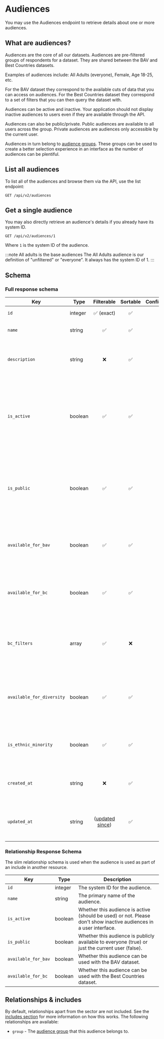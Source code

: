 # Audiences

You may use the Audiences endpoint to retrieve details about one or more audiences.

## What are audiences?

Audiences are the core of all our datasets. Audiences are pre-filtered groups of respondents for a dataset. They are
shared between the BAV and Best Countries datasets.

Examples of audiences include: All Adults (everyone), Female, Age 18-25, etc.

For the BAV dataset they correspond to the available cuts of data that you can access on audiences. For the Best Countries
dataset they correspond to a set of filters that you can then query the dataset with.

Audiences can be active and inactive. Your application should not display inactive audiences to users even if they are
available through the API.

Audiences can also be public/private. Public audiences are available to all users across the group. Private audiences
are audiences only accessible by the current user.

Audiences in turn belong to [audience groups](audience-groups.md). These groups can be used to create a better
selection experience in an interface as the number of audiences can be plentiful.

## List all audiences

To list all of the audiences and browse them via the API, use the list endpoint:

```http request
GET /api/v2/audiences
```

## Get a single audience

You may also directly retrieve an audience's details if you already have its system ID.

```http request
GET /api/v2/audiences/1
```

Where `1` is the system ID of the audience.

:::note All adults is the base audiences
The All Adults audience is our definition of "unfiltered" or "everyone". It always has the system ID of 1.
:::

## Schema

### Full response schema

| Key                       | Type    |                Filterable                 |      Sortable      |    Configurable    | Description                                                                                                        |
|---------------------------|---------|:-----------------------------------------:|:------------------:|:------------------:|--------------------------------------------------------------------------------------------------------------------|
| `id`                      | integer |        :white_check_mark: (exact)         | :white_check_mark: | :white_check_mark: | The system ID.                                                                                                     |
| `name`                    | string  |            :white_check_mark:             | :white_check_mark: | :white_check_mark: | The display name of the audience.                                                                                  |
| `description`             | string  |                    :x:                    | :white_check_mark: | :white_check_mark: | A more detailed description (optional) of the audience.                                                            |
| `is_active`               | boolean |            :white_check_mark:             | :white_check_mark: | :white_check_mark: | Whether this audience is active (should be used) or not. Please don't show inactive audiences in a user interface. |
| `is_public`               | boolean |            :white_check_mark:             | :white_check_mark: | :white_check_mark: | Whether this audience is publicly available to everyone (true) or just the current user (false).                   |
| `available_for_bav`       | boolean |            :white_check_mark:             | :white_check_mark: | :white_check_mark: | Whether this audience can be used with the BAV dataset.                                                            |
| `available_for_bc`        | boolean |            :white_check_mark:             | :white_check_mark: | :white_check_mark: | Whether this audience can be used with the Best Countries dataset.                                                 |
| `bc_filters`              | array   |            :white_check_mark:             |        :x:         | :white_check_mark: | The filters to apply to the raw Best Countries dataset to get this audience.                                       |
| `available_for_diversity` | boolean |            :white_check_mark:             | :white_check_mark: | :white_check_mark: | Whether this audience is available in the Consumer Equality Equation study.                                        |
| `is_ethnic_minority`      | boolean |            :white_check_mark:             | :white_check_mark: | :white_check_mark: | Whether this audience is considered an ethnic minority.                                                            |
| `created_at`              | string  |                    :x:                    | :white_check_mark: | :white_check_mark: | A datetime string when this audience was first created.                                                            |
| `updated_at`              | string  | ([updated since](../customizing/filters)) | :white_check_mark: | :white_check_mark: | A datetime string when this audience was last updated.                                                             |

### Relationship Response Schema

The slim relationship schema is used when the audience is used as part of an include in another resource.

| Key                 | Type    | Description                                                                                                        |
|---------------------|---------|--------------------------------------------------------------------------------------------------------------------|
| `id`                | integer | The system ID for the audience.                                                                                    |
| `name`              | string  | The primary name of the audience.                                                                                  |
| `is_active`         | boolean | Whether this audience is active (should be used) or not. Please don't show inactive audiences in a user interface. |
| `is_public`         | boolean | Whether this audience is publicly available to everyone (true) or just the current user (false).                   |
| `available_for_bav` | boolean | Whether this audience can be used with the BAV dataset.                                                            |
| `available_for_bc`  | boolean | Whether this audience can be used with the Best Countries dataset.                                                 |

## Relationships & includes

By default, relationships apart from the sector are not included. See
the [includes section](../customizing/includes) for more information on how this works. The following relationships
are available:

- `group` - The [audience group](audience-groups.md) that this audience belongs to.